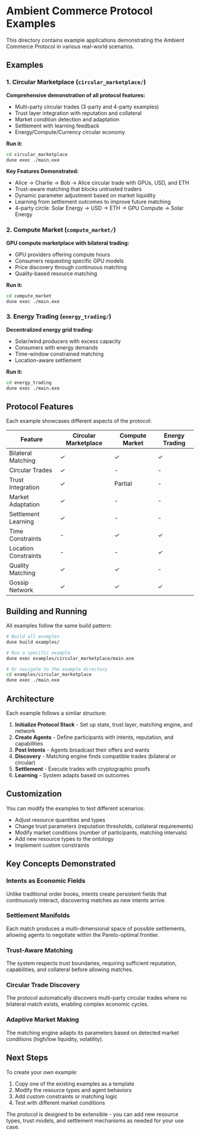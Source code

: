 # Ambient Commerce Protocol Examples

This directory contains example applications demonstrating the Ambient Commerce Protocol in various real-world scenarios.

## Examples

### 1. Circular Marketplace (`circular_marketplace/`)

**Comprehensive demonstration of all protocol features:**
- Multi-party circular trades (3-party and 4-party examples)
- Trust layer integration with reputation and collateral
- Market condition detection and adaptation
- Settlement with learning feedback
- Energy/Compute/Currency circular economy

**Run it:**
```bash
cd circular_marketplace
dune exec ./main.exe
```

**Key Features Demonstrated:**
- Alice → Charlie → Bob → Alice circular trade with GPUs, USD, and ETH
- Trust-aware matching that blocks untrusted traders
- Dynamic parameter adjustment based on market liquidity
- Learning from settlement outcomes to improve future matching
- 4-party circle: Solar Energy → USD → ETH → GPU Compute → Solar Energy

### 2. Compute Market (`compute_market/`)

**GPU compute marketplace with bilateral trading:**
- GPU providers offering compute hours
- Consumers requesting specific GPU models
- Price discovery through continuous matching
- Quality-based resource matching

**Run it:**
```bash
cd compute_market
dune exec ./main.exe
```

### 3. Energy Trading (`energy_trading/`)

**Decentralized energy grid trading:**
- Solar/wind producers with excess capacity
- Consumers with energy demands
- Time-window constrained matching
- Location-aware settlement

**Run it:**
```bash
cd energy_trading
dune exec ./main.exe
```

## Protocol Features

Each example showcases different aspects of the protocol:

| Feature | Circular Marketplace | Compute Market | Energy Trading |
|---------|---------------------|----------------|----------------|
| Bilateral Matching | ✓ | ✓ | ✓ |
| Circular Trades | ✓ | - | - |
| Trust Integration | ✓ | Partial | - |
| Market Adaptation | ✓ | - | - |
| Settlement Learning | ✓ | - | - |
| Time Constraints | - | ✓ | ✓ |
| Location Constraints | - | - | ✓ |
| Quality Matching | ✓ | ✓ | - |
| Gossip Network | ✓ | ✓ | ✓ |

## Building and Running

All examples follow the same build pattern:

```bash
# Build all examples
dune build examples/

# Run a specific example
dune exec examples/circular_marketplace/main.exe

# Or navigate to the example directory
cd examples/circular_marketplace
dune exec ./main.exe
```

## Architecture

Each example follows a similar structure:
1. **Initialize Protocol Stack** - Set up state, trust layer, matching engine, and network
2. **Create Agents** - Define participants with intents, reputation, and capabilities
3. **Post Intents** - Agents broadcast their offers and wants
4. **Discovery** - Matching engine finds compatible trades (bilateral or circular)
5. **Settlement** - Execute trades with cryptographic proofs
6. **Learning** - System adapts based on outcomes

## Customization

You can modify the examples to test different scenarios:
- Adjust resource quantities and types
- Change trust parameters (reputation thresholds, collateral requirements)
- Modify market conditions (number of participants, matching intervals)
- Add new resource types to the ontology
- Implement custom constraints

## Key Concepts Demonstrated

### Intents as Economic Fields
Unlike traditional order books, intents create persistent fields that continuously interact, discovering matches as new intents arrive.

### Settlement Manifolds
Each match produces a multi-dimensional space of possible settlements, allowing agents to negotiate within the Pareto-optimal frontier.

### Trust-Aware Matching
The system respects trust boundaries, requiring sufficient reputation, capabilities, and collateral before allowing matches.

### Circular Trade Discovery
The protocol automatically discovers multi-party circular trades where no bilateral match exists, enabling complex economic cycles.

### Adaptive Market Making
The matching engine adapts its parameters based on detected market conditions (high/low liquidity, volatility).

## Next Steps

To create your own example:
1. Copy one of the existing examples as a template
2. Modify the resource types and agent behaviors
3. Add custom constraints or matching logic
4. Test with different market conditions

The protocol is designed to be extensible - you can add new resource types, trust models, and settlement mechanisms as needed for your use case.